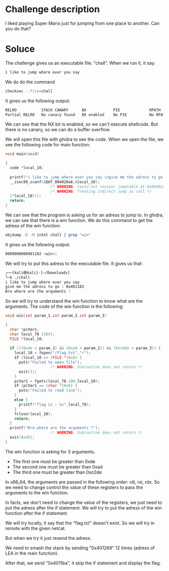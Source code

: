# Challenge description

I liked playing Super Mario just for jumping from one place to another. Can you do that?

# Soluce

The challenge gives us an executable file: "chall". When we run it, it say:

```bash
i like to jump where ever you say 
```

We do do the command

```bash
checksec --file=chall
```

It gives us the following output:

```bash
RELRO           STACK CANARY      NX            PIE             RPATH      RUNPATH      Symbols         FORTIFY Fortified       Fortifiable     FILE
Partial RELRO   No canary found   NX enabled    No PIE          No RPATH   No RUNPATH   68 Symbols        No    0               2               chall
```

We can see that the NX bit is enabled, so we can't execute shellcode. But there is no canary, so we can do a buffer overflow.

We will open this file with ghidra to see the code. When we open the file, we see the following code for main function:

```c
void main(void)

{
  code *local_10;
  
  printf("i like to jump where ever you say \ngive me the adress to go : ");
  __isoc99_scanf(&DAT_004020a8,&local_10);
                    /* WARNING: Could not recover jumptable at 0x00401293. Too many branches */
                    /* WARNING: Treating indirect jump as call */
  (*local_10)();
  return;
}
```

We can see that the program is asking us for an adress to jump to. In ghidra, we can see that there is a win function. We do this command to get the adress of the win function:

```bash
objdump -D -M intel chall | grep "win"
```

It gives us the following output:

```bash
0000000000401182 <win>:
```

We will try to put this adress to the executable file. It gives us that:

```bash
┌──(kali㉿kali)-[~/Downloads]
└─$ ./chall     
i like to jump where ever you say 
give me the adress to go : 0x401182
Bro where are the arguments ? 
```

So we will try to understand the win function to know what are the arguments.
The code of the win function is the following:

```c
void win(int param_1,int param_2,int param_3)

{
  char *pcVar1;
  char local_78 [104];
  FILE *local_10;
  
  if (((0xde < param_1) && (0xad < param_2)) && (0xc0de < param_3)) {
    local_10 = fopen("/flag.txt","r");
    if (local_10 == (FILE *)0x0) {
      puts("Failed to open file");
                    /* WARNING: Subroutine does not return */
      exit(1);
    }
    pcVar1 = fgets(local_78,100,local_10);
    if (pcVar1 == (char *)0x0) {
      puts("Failed to read line");
    }
    else {
      printf("flag is : %s",local_78);
    }
    fclose(local_10);
    return;
  }
  printf("Bro where are the arguments ?");
                    /* WARNING: Subroutine does not return */
  exit(0x45);
}
```

The win function is asking for 3 arguments. 
- The first one must be greater than 0xde
- The second one must be greater than 0xad
- The third one must be greater than 0xc0de

In x86_64, the arguments are passed in the following order: rdi, rsi, rdx. So we need to change control the value of these registers to pass the arguments to the win function.

In facts, we don't need to change the value of the registers, we just need to put the adress after the if statement. We will try to put the adress of the win function after the if statement.

We will try locally, it say that the "flag.txt" doesn't exist. So we will try in remote with the given netcat.

But when we try it just resend the adress.

We need to smash the stack by sending "0x401269" 12 times (adress of LEA in the main function). 

After that, we send "0x4011ba", it skip the if statement and display the flag.